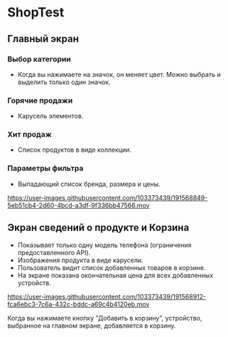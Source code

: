 # ShopTest
## Главный экран
### Выбор категории
* Когда вы нажимаете на значок, он меняет цвет. Можно выбрать и выделить только один значок.
### Горячие продажи 
* Карусель элементов.
### Хит продаж 
* Список продуктов в виде коллекции.
### Параметры фильтра
* Выпадающий список бренда, размера и цены.

https://user-images.githubusercontent.com/103373439/191568849-5eb51cb4-2d60-4bcd-a3df-9f336bb47566.mov

## Экран сведений о продукте и Корзина
* Показывает только одну модель телефона (ограничения предоставленного API).
* Изображения продукта в виде карусели.
* Пользователь видит список добавленных товаров в корзине.
* На экране показана окончательная цена для всех добавленных устройств.

https://user-images.githubusercontent.com/103373439/191568912-fca6ebc3-7c6a-432c-bddc-a69c4b4120eb.mov

Когда вы нажимаете кнопку "Добавить в корзину", устройство, выбранное на главном экране, добавляется в корзину.

